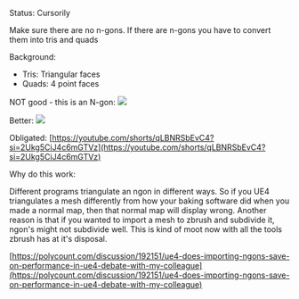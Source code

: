 
Status: Cursorily

Make sure there are no n-gons. If there are n-gons you have to convert them into tris and quads

Background:
- Tris: Triangular faces
- Quads: 4 point faces


NOT good - this is an N-gon:
![](https://i.imgur.com/c8qmnox.png)

Better:
![](https://i.imgur.com/RXyF7rl.png)
  

Obligated: [https://youtube.com/shorts/qLBNRSbEvC4?si=2Ukg5CiJ4c6mGTVz](https://youtube.com/shorts/qLBNRSbEvC4?si=2Ukg5CiJ4c6mGTVz)



Why do this work:

Different programs triangulate an ngon in different ways. So if you UE4 triangulates a mesh differently from how your baking software did when you made a normal map, then that normal map will display wrong. Another reason is that if you wanted to import a mesh to zbrush and subdivide it, ngon's might not subdivide well. This is kind of moot now with all the tools zbrush has at it's disposal.

[https://polycount.com/discussion/192151/ue4-does-importing-ngons-save-on-performance-in-ue4-debate-with-my-colleague](https://polycount.com/discussion/192151/ue4-does-importing-ngons-save-on-performance-in-ue4-debate-with-my-colleague)